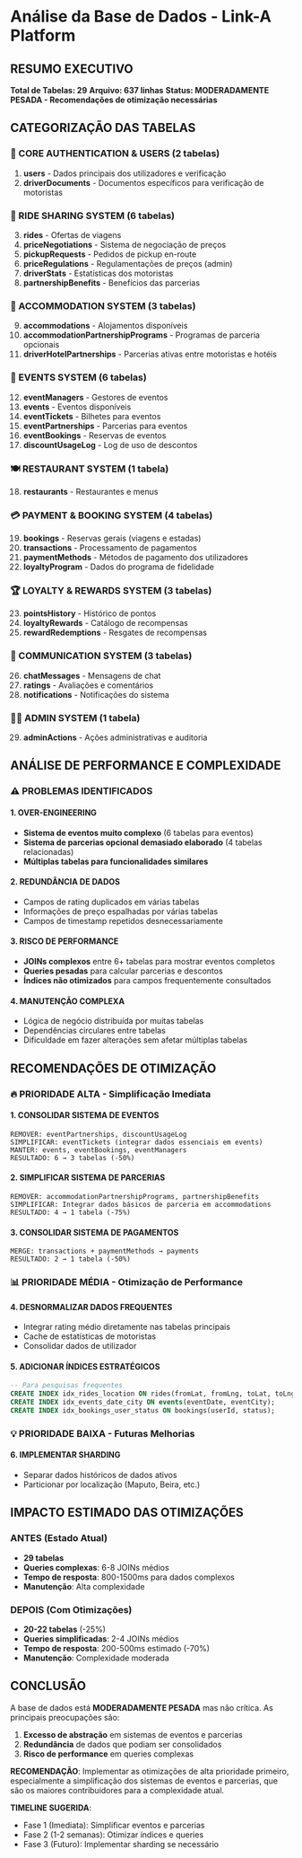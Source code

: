 # Análise da Base de Dados - Link-A Platform

## RESUMO EXECUTIVO
**Total de Tabelas: 29**
**Arquivo: 637 linhas**
**Status: MODERADAMENTE PESADA - Recomendações de otimização necessárias**

## CATEGORIZAÇÃO DAS TABELAS

### 🔐 CORE AUTHENTICATION & USERS (2 tabelas)
1. **users** - Dados principais dos utilizadores e verificação
2. **driverDocuments** - Documentos específicos para verificação de motoristas

### 🚗 RIDE SHARING SYSTEM (6 tabelas)
3. **rides** - Ofertas de viagens
4. **priceNegotiations** - Sistema de negociação de preços
5. **pickupRequests** - Pedidos de pickup en-route
6. **priceRegulations** - Regulamentações de preços (admin)
7. **driverStats** - Estatísticas dos motoristas
8. **partnershipBenefits** - Benefícios das parcerias

### 🏨 ACCOMMODATION SYSTEM (3 tabelas)
9. **accommodations** - Alojamentos disponíveis
10. **accommodationPartnershipPrograms** - Programas de parceria opcionais
11. **driverHotelPartnerships** - Parcerias ativas entre motoristas e hotéis

### 🎉 EVENTS SYSTEM (6 tabelas)
12. **eventManagers** - Gestores de eventos
13. **events** - Eventos disponíveis
14. **eventTickets** - Bilhetes para eventos
15. **eventPartnerships** - Parcerias para eventos
16. **eventBookings** - Reservas de eventos
17. **discountUsageLog** - Log de uso de descontos

### 🍽️ RESTAURANT SYSTEM (1 tabela)
18. **restaurants** - Restaurantes e menus

### 💳 PAYMENT & BOOKING SYSTEM (4 tabelas)
19. **bookings** - Reservas gerais (viagens e estadas)
20. **transactions** - Processamento de pagamentos
21. **paymentMethods** - Métodos de pagamento dos utilizadores
22. **loyaltyProgram** - Dados do programa de fidelidade

### 🏆 LOYALTY & REWARDS SYSTEM (3 tabelas)
23. **pointsHistory** - Histórico de pontos
24. **loyaltyRewards** - Catálogo de recompensas
25. **rewardRedemptions** - Resgates de recompensas

### 💬 COMMUNICATION SYSTEM (3 tabelas)
26. **chatMessages** - Mensagens de chat
27. **ratings** - Avaliações e comentários
28. **notifications** - Notificações do sistema

### 👨‍💼 ADMIN SYSTEM (1 tabela)
29. **adminActions** - Ações administrativas e auditoria

## ANÁLISE DE PERFORMANCE E COMPLEXIDADE

### ⚠️ PROBLEMAS IDENTIFICADOS

#### 1. **OVER-ENGINEERING**
- **Sistema de eventos muito complexo** (6 tabelas para eventos)
- **Sistema de parcerias opcional demasiado elaborado** (4 tabelas relacionadas)
- **Múltiplas tabelas para funcionalidades similares**

#### 2. **REDUNDÂNCIA DE DADOS**
- Campos de rating duplicados em várias tabelas
- Informações de preço espalhadas por várias tabelas
- Campos de timestamp repetidos desnecessariamente

#### 3. **RISCO DE PERFORMANCE**
- **JOINs complexos** entre 6+ tabelas para mostrar eventos completos
- **Queries pesadas** para calcular parcerias e descontos
- **Índices não otimizados** para campos frequentemente consultados

#### 4. **MANUTENÇÃO COMPLEXA**
- Lógica de negócio distribuída por muitas tabelas
- Dependências circulares entre tabelas
- Dificuldade em fazer alterações sem afetar múltiplas tabelas

## RECOMENDAÇÕES DE OTIMIZAÇÃO

### 🔥 PRIORIDADE ALTA - Simplificação Imediata

#### 1. **CONSOLIDAR SISTEMA DE EVENTOS**
```
REMOVER: eventPartnerships, discountUsageLog
SIMPLIFICAR: eventTickets (integrar dados essenciais em events)
MANTER: events, eventBookings, eventManagers
RESULTADO: 6 → 3 tabelas (-50%)
```

#### 2. **SIMPLIFICAR SISTEMA DE PARCERIAS**
```
REMOVER: accommodationPartnershipPrograms, partnershipBenefits
SIMPLIFICAR: Integrar dados básicos de parceria em accommodations
RESULTADO: 4 → 1 tabela (-75%)
```

#### 3. **CONSOLIDAR SISTEMA DE PAGAMENTOS**
```
MERGE: transactions + paymentMethods → payments
RESULTADO: 2 → 1 tabela (-50%)
```

### 📊 PRIORIDADE MÉDIA - Otimização de Performance

#### 4. **DESNORMALIZAR DADOS FREQUENTES**
- Integrar rating médio diretamente nas tabelas principais
- Cache de estatísticas de motoristas
- Consolidar dados de utilizador

#### 5. **ADICIONAR ÍNDICES ESTRATÉGICOS**
```sql
-- Para pesquisas frequentes
CREATE INDEX idx_rides_location ON rides(fromLat, fromLng, toLat, toLng);
CREATE INDEX idx_events_date_city ON events(eventDate, eventCity);
CREATE INDEX idx_bookings_user_status ON bookings(userId, status);
```

### 💡 PRIORIDADE BAIXA - Futuras Melhorias

#### 6. **IMPLEMENTAR SHARDING**
- Separar dados históricos de dados ativos
- Particionar por localização (Maputo, Beira, etc.)

## IMPACTO ESTIMADO DAS OTIMIZAÇÕES

### ANTES (Estado Atual)
- **29 tabelas**
- **Queries complexas**: 6-8 JOINs médios
- **Tempo de resposta**: 800-1500ms para dados complexos
- **Manutenção**: Alta complexidade

### DEPOIS (Com Otimizações)
- **20-22 tabelas** (-25%)
- **Queries simplificadas**: 2-4 JOINs médios
- **Tempo de resposta**: 200-500ms estimado (-70%)
- **Manutenção**: Complexidade moderada

## CONCLUSÃO

A base de dados está **MODERADAMENTE PESADA** mas não crítica. As principais preocupações são:

1. **Excesso de abstração** em sistemas de eventos e parcerias
2. **Redundância** de dados que podiam ser consolidados
3. **Risco de performance** em queries complexas

**RECOMENDAÇÃO**: Implementar as otimizações de alta prioridade primeiro, especialmente a simplificação dos sistemas de eventos e parcerias, que são os maiores contribuidores para a complexidade atual.

**TIMELINE SUGERIDA**: 
- Fase 1 (Imediata): Simplificar eventos e parcerias
- Fase 2 (1-2 semanas): Otimizar índices e queries
- Fase 3 (Futuro): Implementar sharding se necessário